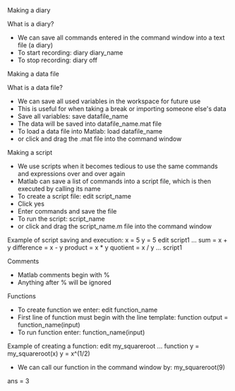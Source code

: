 Making a diary

What is a diary?
- We can save all commands entered in the command window into a text file (a diary)
- To start recording:
diary diary_name
- To stop recording:
diary off

Making a data file

What is a data file?
- We can save all used variables in the workspace for future use
- This is useful for when taking a break or importing someone else's data
- Save all variables:
save datafile_name
- The data will be saved into datafile_name.mat file
- To load a data file into Matlab:
load datafile_name
- or click and drag the .mat file into the command window

Making a script

- We use scripts when it becomes tedious to use the same commands and expressions
over and over again
- Matlab can save a list of commands into a script file, which is then executed
by calling its name
- To create a script file:
edit script_name
- Click yes
- Enter commands and save the file
- To run the script:
script_name
- or click and drag the script_name.m file into the command window

Example of script saving and execution:
x = 5
y = 5
edit script1
...
sum = x + y
difference = x - y
product = x * y
quotient = x / y
...
script1

Comments
- Matlab comments begin with %
- Anything after % will be ignored

Functions
- To create function we enter:
edit function_name
- First line of function must begin with the line template:
function output = function_name(input)
- To run function enter:
function_name(input)

Example of creating a function:
edit my_squareroot
...
function y = my_squareroot(x)
y = x^(1/2)

- We can call our function in the command window by:
my_squareroot(9)

ans = 3


